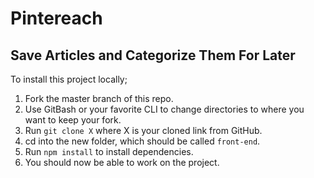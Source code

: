 # Pintereach
## Save Articles and Categorize Them For Later

To install this project locally;

1. Fork the master branch of this repo.
1. Use GitBash or your favorite CLI to change directories to where you want to keep your fork.
1. Run `git clone X` where X is your cloned link from GitHub.
1. cd into the new folder, which should be called `front-end`.
1. Run `npm install` to install dependencies.
1. You should now be able to work on the project.
